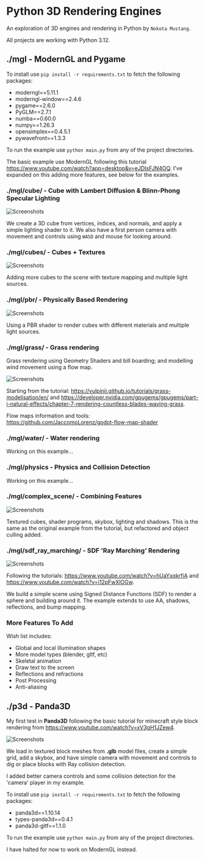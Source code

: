 # Python 3D Rendering Engines

An exploration of 3D engines and rendering in Python by `Nokota Mustang`.

All projects are working with Python 3.12.

## ./mgl - ModernGL and Pygame

To install use `pip install -r requirements.txt` to fetch the following packages:

-   moderngl==5.11.1
-   moderngl-window==2.4.6
-   pygame==2.6.0
-   PyGLM==2.7.1
-   numba==0.60.0
-   numpy==1.26.3
-   opensimplex==0.4.5.1
-   pywavefront==1.3.3

To run the example use `python main.py` from any of the project directories.

The basic example use ModernGL following this tutorial <https://www.youtube.com/watch?app=desktop&v=eJDIsFJN4OQ>. I've expanded on this adding more features, see below for the examples.

### ./mgl/cube/ - Cube with Lambert Diffusion & Blinn-Phong Specular Lighting

![Screenshots](./screenshots/moderngl_0.PNG)

We create a 3D cube from vertices, indices, and normals, and apply a simple lighting shader to it. We also have a first person camera with movement and controls using `WASD` and mouse for looking around.

### ./mgl/cubes/ - Cubes + Textures

![Screenshots](./screenshots/moderngl_3.PNG)

Adding more cubes to the scene with texture mapping and multiple light sources.

### ./mgl/pbr/ - Physically Based Rendering

![Screenshots](./screenshots/mgl_pbr.PNG)

Using a PBR shader to render cubes with different materials and multiple light sources.

### ./mgl/grass/ - Grass rendering

Grass rendering using Geometry Shaders and bill boarding; and modelling wind movement using a flow map.

![Screenshots](./screenshots/mgl_grass1.PNG)

Starting from the tutorial: <https://vulpinii.github.io/tutorials/grass-modelisation/en/> and <https://developer.nvidia.com/gpugems/gpugems/part-i-natural-effects/chapter-7-rendering-countless-blades-waving-grass>.

Flow maps information and tools: <https://github.com/JaccomoLorenz/godot-flow-map-shader>

### ./mgl/water/ - Water rendering

Working on this example...

### ./mgl/physics - Physics and Collision Detection

Working on this example...

### ./mgl/complex_scene/ - Combining Features

![Screenshots](./screenshots/mgl_scene.PNG)

Textured cubes, shader programs, skybox, lighting and shadows. This is the same as the original example from the tutorial, but refactored and object culling added.

### ./mgl/sdf_ray_marching/ - SDF 'Ray Marching' Rendering

![Screenshots](./screenshots/mgl_sdf.PNG)

Following the tutorials: <https://www.youtube.com/watch?v=hUaYxqkrfjA> and <https://www.youtube.com/watch?v=i12pFwXlOGw>.

We build a simple scene using Signed Distance Functions (SDF) to render a sphere and building around it. The example extends to use AA, shadows, reflections, and bump mapping.

### More Features To Add

Wish list includes:

-   Global and local illumination shapes
-   More model types (blender, gltf, etc)
-   Skeletal animation
-   Draw text to the screen
-   Reflections and refractions
-   Post Processing
-   Anti-aliasing

## ./p3d - Panda3D

My first test in **Panda3D** following the basic tutorial for minecraft style block rendering from <https://www.youtube.com/watch?v=xV3gH1JZew4>.

![Screenshots](./screenshots/panda_1.PNG)

We load in textured block meshes from **.glb** model files, create a simple grid, add a skybox, and have simple camera with movement and controls to dig or place blocks with Ray collision detection.

I added better camera controls and some collision detection for the 'camera' player in my example.

To install use `pip install -r requirements.txt` to fetch the following packages:

-   panda3d==1.10.14
-   types-panda3d==0.4.1
-   panda3d-gltf==1.1.0

To run the example use `python main.py` from any of the project directories.

I have halted for now to work on ModernGL instead.
